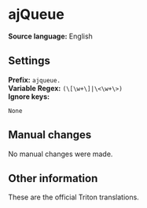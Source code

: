 # ajQueue

**Source language:** English

## Settings

**Prefix:** `ajqueue.`  
**Variable Regex:** `(\[\w+\]|\<\w+\>)`  
**Ignore keys:**

```
None
```

## Manual changes

No manual changes were made.

## Other information

These are the official Triton translations.
